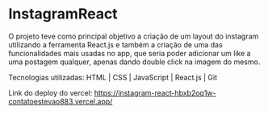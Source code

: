 # InstagramReact

O projeto teve como principal objetivo a criação de um layout do instagram utilizando a ferramenta React.js e também a criação de uma das funcionalidades mais usadas no app, que seria poder adicionar um like a uma postagem qualquer, apenas dando double click na imagem do mesmo.  

Tecnologias utilizadas: HTML | CSS | JavaScript | React.js | Git

Link do deploy do vercel: https://instagram-react-hbxb2oq1w-contatoestevao883.vercel.app/
